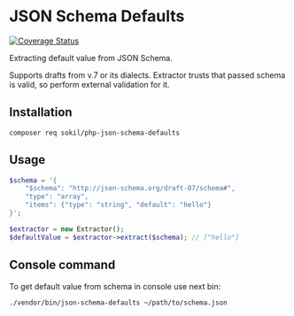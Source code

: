 # JSON Schema Defaults

[![Coverage Status](https://coveralls.io/repos/github/sokil/php-json-schema-defaults/badge.svg?branch=master)](https://coveralls.io/github/sokil/php-json-schema-defaults?branch=master)

Extracting default value from JSON Schema.

Supports drafts from v.7 or its dialects.
Extractor trusts that passed schema is valid, so perform external validation for it.

## Installation

```
composer req sokil/php-json-schema-defaults
```

## Usage

```php
$schema = '{
    "$schema": "http://json-schema.org/draft-07/schema#",
    "type": "array", 
    "items": {"type": "string", "default": "hello"}
}';

$extractor = new Extractor();
$defaultValue = $extractor->extract($schema); // ["hello"]
```

## Console command

To get default value from schema in console use next bin:

```
./vendor/bin/json-schema-defaults ~/path/to/schema.json
```
